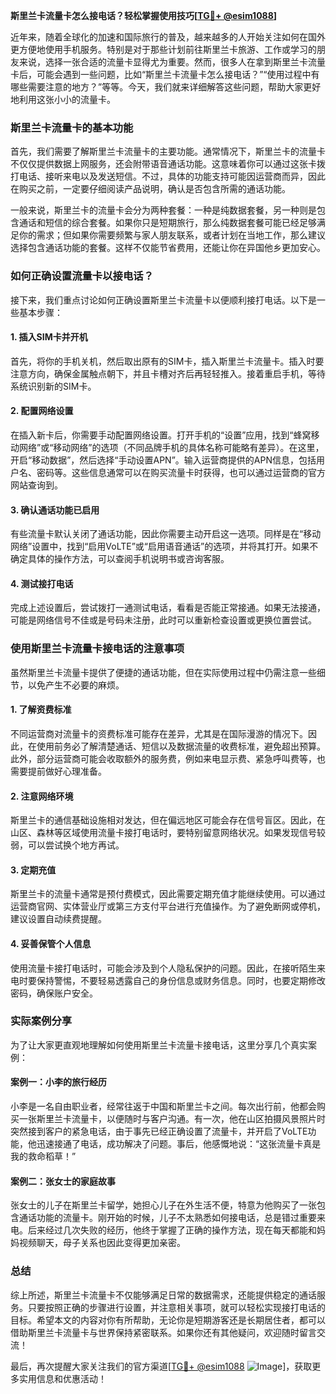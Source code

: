 **斯里兰卡流量卡怎么接电话？轻松掌握使用技巧[[TG💪+ @esim1088](https://t.me/s/esim1088)]**

近年来，随着全球化的加速和国际旅行的普及，越来越多的人开始关注如何在国外更方便地使用手机服务。特别是对于那些计划前往斯里兰卡旅游、工作或学习的朋友来说，选择一张合适的流量卡显得尤为重要。然而，很多人在拿到斯里兰卡流量卡后，可能会遇到一些问题，比如“斯里兰卡流量卡怎么接电话？”“使用过程中有哪些需要注意的地方？”等等。今天，我们就来详细解答这些问题，帮助大家更好地利用这张小小的流量卡。

### 斯里兰卡流量卡的基本功能

首先，我们需要了解斯里兰卡流量卡的主要功能。通常情况下，斯里兰卡的流量卡不仅仅提供数据上网服务，还会附带语音通话功能。这意味着你可以通过这张卡拨打电话、接听来电以及发送短信。不过，具体的功能支持可能因运营商而异，因此在购买之前，一定要仔细阅读产品说明，确认是否包含所需的通话功能。

一般来说，斯里兰卡的流量卡会分为两种套餐：一种是纯数据套餐，另一种则是包含通话和短信的综合套餐。如果你只是短期旅行，那么纯数据套餐可能已经足够满足你的需求；但如果你需要频繁与家人朋友联系，或者计划在当地工作，那么建议选择包含通话功能的套餐。这样不仅能节省费用，还能让你在异国他乡更加安心。

### 如何正确设置流量卡以接电话？

接下来，我们重点讨论如何正确设置斯里兰卡流量卡以便顺利接打电话。以下是一些基本步骤：

#### 1. 插入SIM卡并开机
首先，将你的手机关机，然后取出原有的SIM卡，插入斯里兰卡流量卡。插入时要注意方向，确保金属触点朝下，并且卡槽对齐后再轻轻推入。接着重启手机，等待系统识别新的SIM卡。

#### 2. 配置网络设置
在插入新卡后，你需要手动配置网络设置。打开手机的“设置”应用，找到“蜂窝移动网络”或“移动网络”的选项（不同品牌手机的具体名称可能略有差异）。在这里，开启“移动数据”，然后选择“手动设置APN”。输入运营商提供的APN信息，包括用户名、密码等。这些信息通常可以在购买流量卡时获得，也可以通过运营商的官方网站查询到。

#### 3. 确认通话功能已启用
有些流量卡默认关闭了通话功能，因此你需要主动开启这一选项。同样是在“移动网络”设置中，找到“启用VoLTE”或“启用语音通话”的选项，并将其打开。如果不确定具体的操作方法，可以查阅手机说明书或咨询客服。

#### 4. 测试接打电话
完成上述设置后，尝试拨打一通测试电话，看看是否能正常接通。如果无法接通，可能是网络信号不佳或是号码未注册，此时可以重新检查设置或更换位置尝试。

### 使用斯里兰卡流量卡接电话的注意事项

虽然斯里兰卡流量卡提供了便捷的通话功能，但在实际使用过程中仍需注意一些细节，以免产生不必要的麻烦。

#### 1. 了解资费标准
不同运营商对流量卡的资费标准可能存在差异，尤其是在国际漫游的情况下。因此，在使用前务必了解清楚通话、短信以及数据流量的收费标准，避免超出预算。此外，部分运营商可能会收取额外的服务费，例如来电显示费、紧急呼叫费等，也需要提前做好心理准备。

#### 2. 注意网络环境
斯里兰卡的通信基础设施相对发达，但在偏远地区可能会存在信号盲区。因此，在山区、森林等区域使用流量卡接打电话时，要特别留意网络状况。如果发现信号较弱，可以尝试换个地方再试。

#### 3. 定期充值
斯里兰卡的流量卡通常是预付费模式，因此需要定期充值才能继续使用。可以通过运营商官网、实体营业厅或第三方支付平台进行充值操作。为了避免断网或停机，建议设置自动续费提醒。

#### 4. 妥善保管个人信息
使用流量卡接打电话时，可能会涉及到个人隐私保护的问题。因此，在接听陌生来电时要保持警惕，不要轻易透露自己的身份信息或财务信息。同时，也要定期修改密码，确保账户安全。

### 实际案例分享

为了让大家更直观地理解如何使用斯里兰卡流量卡接电话，这里分享几个真实案例：

#### 案例一：小李的旅行经历
小李是一名自由职业者，经常往返于中国和斯里兰卡之间。每次出行前，他都会购买一张斯里兰卡流量卡，以便随时与客户沟通。有一次，他在山区拍摄风景照片时突然接到客户的紧急电话，由于事先已经正确设置了流量卡，并开启了VoLTE功能，他迅速接通了电话，成功解决了问题。事后，他感慨地说：“这张流量卡真是我的救命稻草！”

#### 案例二：张女士的家庭故事
张女士的儿子在斯里兰卡留学，她担心儿子在外生活不便，特意为他购买了一张包含通话功能的流量卡。刚开始的时候，儿子不太熟悉如何接电话，总是错过重要来电。后来经过几次失败的经历，他终于掌握了正确的操作方法，现在每天都能和妈妈视频聊天，母子关系也因此变得更加亲密。

### 总结

综上所述，斯里兰卡流量卡不仅能够满足日常的数据需求，还能提供稳定的通话服务。只要按照正确的步骤进行设置，并注意相关事项，就可以轻松实现接打电话的目标。希望本文的内容对你有所帮助，无论你是短期游客还是长期居住者，都可以借助斯里兰卡流量卡与世界保持紧密联系。如果你还有其他疑问，欢迎随时留言交流！

最后，再次提醒大家关注我们的官方渠道[[TG💪+ @esim1088](https://t.me/s/esim1088) ![Image](https://i.postimg.cc/4NQfJmqS/Snipaste-2025-05-13-00-14-12.png)]，获取更多实用信息和优惠活动！
